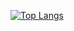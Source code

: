 [![Top Langs](https://github-readme-stats.vercel.app/api/top-langs/?username=ledepede1)](https://github.com/anuraghazra/github-readme-stats)

